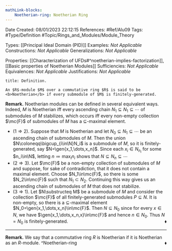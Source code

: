 ```yaml
---
mathLink-blocks:
    Noetherian-ring: Noetherian Ring
---
```


<div class="topSpace"></div>

Date Created: 08/01/2023 22:12:15
References: #Ref/Alu09
Tags: #Type/Definition #Topic/Rings_and_Modules/Module_Theory

Types: [[Principal Ideal Domain (PID)]]
Examples: <i>Not Applicable</i>
Constructions: <i>Not Applicable</i>
Generalizations: <i>Not Applicable</i>

Properties: [[Characterization of UFDs#^noetherian-implies-factorization]], [[Basic properties of Noetherian Modules]]
Sufficiencies: <i>Not Applicable</i>
Equivalences: <i>Not Applicable</i>
Justifications: <i>Not Applicable</i>

``` ad-Definition
title: Definition.

An $R$-module $M$ over a commutative ring $R$ is said to be <b>Noetherian</b> if every submodule of $M$ is finitely-generated.

```

<b>Remark.</b> Noetherian modules can be defined in several equivalent ways. Indeed, $M$ is Noetherian iff every ascending chain $N_1\subseteq N_1\subseteq\cdots$ of submodules of $M$ stabilizes, which occurs iff every non-empty collection $\mc{F}$ of submodules of $M$ has a $\subseteq$-maximal element.
* ($1\Rightarrow2$). Suppose that $M$ is Noetherian and let $N_0\subseteq N_1\subseteq\cdots$ be an ascending chain of submodules of $M$. Then the union $N\coloneqq\bigcup_{i\in\N}N_i$ is a submodule of $M$, so it is finitely-generated, say $N=\gen{x_1,\dots,x_n}$. Since each $x_i\in N_{n_i}$ for some $n_i\in\N$, letting $n\coloneqq\max_in_i$ shows that $N\subseteq N_n\subseteq\cdots$
* ($2\Rightarrow3$). Let $\mc{F}$ be a non-empty collection of submodules of $M$ and suppose, for sake of contradiction, that it does not contain a maximal element. Choose $N_1\in\mc{F}$, so there is some $N_2\in\mc{F}$ such that $N_1\subset N_2$. Continuing this way gives us an ascending chain of submodules of $M$ that does not stabilize.
* ($3\Rightarrow1$). Let $N\substructeq M$ be a submodule of $M$ and consider the collection $\mc{F}$ of all finitely-generated submodules $P\subseteq N$. It is non-empty, so there is a $\subseteq$-maximal element $N_0=\gen{x_1,\dots,x_n}\in\mc{F}$. Then $N\subseteq N_0$ since for every $x\in N$, we have $\gen{x_1,\dots,x_n,x}\in\mc{F}$ and hence $n\in N_0$. Thus $N=N_0$ is finitely-generated.<span style="float:right;">$\blacklozenge$</span>

---

<b>Remark.</b> We say that a commutative ring $R$ is Noetherian if it is Noetherian as an $R$-module.<span style="float:right;">$\blacklozenge$</span>
^Noetherian-ring
